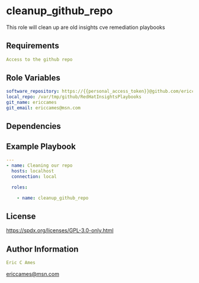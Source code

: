 cleanup_github_repo
=========

This role will clean up are old insights cve remediation playbooks

Requirements
------------
```yaml
Access to the github repo
```
Role Variables
--------------
```yaml
software_repository: https://{{personal_access_token}}@github.com/ericcames/RedHatInsightsPlaybooks.git
local_repo: /var/tmp/github/RedHatInsightsPlaybooks
git_name: ericcames
git_email: ericcames@msn.com
```
Dependencies
------------

Example Playbook
----------------
```yaml
---
- name: Cleaning our repo
  hosts: localhost
  connection: local

  roles:

    - name: cleanup_github_repo
```
License
-------

https://spdx.org/licenses/GPL-3.0-only.html

Author Information
------------------
```yaml
Eric C Ames
```
ericcames@msn.com
